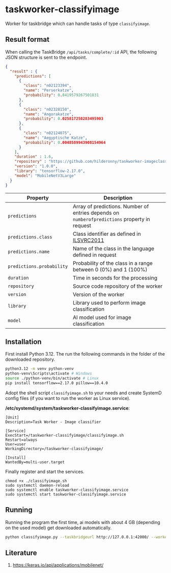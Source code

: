 # taskworker-classifyimage

Worker for taskbridge which can handle tasks of type `classifyimage`.

## Result format

When calling the TaskBridge `/api/tasks/complete/:id` API, the following JSON structure is sent to the endpoint.

```json
{
  "result" : {
    "predictions": [
      {
        "class": "n02123394",
        "name": "Perserkatze",
        "probability": 0.8419579267501831
      },
      {
        "class": "n02328150",
        "name": "Angorakatze",
        "probability": 0.025817258283495903
      },
      {
        "class": "n02124075",
        "name": "Aegyptische Katze",
        "probability": 0.0048589943908154964
      }
    ],
    "duration" : 1.6,
    "repository" : "https://github.com/hilderonny/taskworker-imageclassifier",
    "version": "1.0.0",
    "library": "tensorflow-2.17.0",
    "model": "MobileNetV3Large"
  }
}
```

|Property|Description|
|---|---|
|`predictions`|Array of predictions. Number of entries depends on `numberofpredictions` property in request|
|`predictions.class`|Class identifier as defined in [ILSVRC2011](https://image-net.org/challenges/LSVRC/2012/browse-synsets)|
|`predictions.name`|Name of the class in the language defined in request|
|`predictions.probability`|Probability of the class in a range between 0 (0%) and 1 (100%)|
|`duration`|Time in seconds for the processing|
|`repository`|Source code repository of the worker|
|`version`|Version of the worker|
|`library`|Library used to perform image classification|
|`model`|AI model used for image classification|

## Installation

First install Python 3.12. The run the following commands in the folder of the downloaded repository.

```sh
python3.12 -m venv python-venv
python-venv\Scripts\activate # Windows
source ./python-venv/bin/activate # Linux
pip install tensorflow==2.17.0 pillow==10.4.0
```

Adopt the shell script `classifyimage.sh` to your needs and create SystemD config files (if you want to run the worker as Linux service).

**/etc/systemd/system/taskworker-classifyimage.service**:

```
[Unit]
Description=Task Worker - Image classifier

[Service]
ExecStart=/taskworker-classifyimage/classifyimage.sh
Restart=always
User=user
WorkingDirectory=/taskworker-classifyimage/

[Install]
WantedBy=multi-user.target
```

Finally register and start the services.

```
chmod +x ./classifyimage.sh
sudo systemctl daemon-reload
sudo systemctl enable taskworker-classifyimage.service
sudo systemctl start taskworker-classifyimage.service
```


## Running

Running the program the first time, ai models with about 4 GB (depending on the used model) get downloaded automatically.

```sh
python classifyimage.py --taskbridgeurl http://127.0.0.1:42000/ --worker RH-WORKBOOK
```

## Literature

1. https://keras.io/api/applications/mobilenet/
